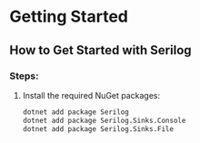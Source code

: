 # Getting Started

## How to Get Started with Serilog

### Steps:

1. Install the required NuGet packages:
   ```bash
   dotnet add package Serilog
   dotnet add package Serilog.Sinks.Console
   dotnet add package Serilog.Sinks.File
   ```

